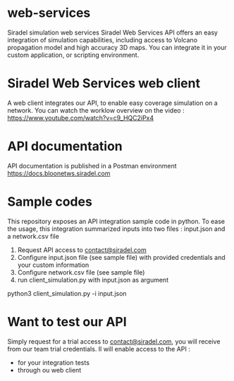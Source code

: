# web-services
Siradel simulation web services
Siradel Web Services API offers an easy integration of simulation capabilities, including access to Volcano propagation model and high accuracy 3D maps. You can integrate it in your custom application, or scripting environment.

# Siradel Web Services web client
A web client integrates our API, to enable easy coverage simulation on a network.
You can watch the worklow overview on the video :
https://www.youtube.com/watch?v=c9_HQC2iPx4

# API documentation
API documentation is published in a Postman environment
https://docs.bloonetws.siradel.com

# Sample codes
This repository exposes an API integration sample code in python.
To ease the usage, this integration summarized inputs into two files : input.json and a network.csv file
1. Request API access to contact@siradel.com
2. Configure input.json file (see sample file) with provided credentials and your custom information
3. Configure network.csv file (see sample file)
4. run client_simulation.py with input.json as argument

python3 client_simulation.py -i input.json

# Want to test our API
Simply request for a trial access to contact@siradel.com, you will receive from our team trial credentials.
Il will enable access to the API :
- for your integration tests
- through ou web client

